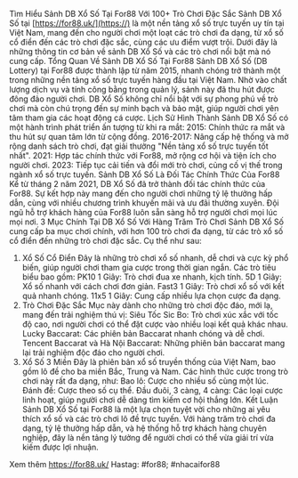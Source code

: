Tìm Hiểu Sảnh DB Xổ Số Tại For88 Với 100+ Trò Chơi Đặc Sắc
Sảnh DB Xổ Số tại [https://for88.uk/](https://) là một nền tảng xổ số trực tuyến uy tín tại Việt Nam, mang đến cho người chơi một loạt các trò chơi đa dạng, từ xổ số cổ điển đến các trò chơi đặc sắc, cùng các ưu điểm vượt trội. Dưới đây là những thông tin cơ bản về sảnh DB Xổ Số và các trò chơi nổi bật mà nó cung cấp.
Tổng Quan Về Sảnh DB Xổ Số Tại For88
Sảnh DB Xổ Số (DB Lottery) tại For88 được thành lập từ năm 2015, nhanh chóng trở thành một trong những nền tảng xổ số trực tuyến hàng đầu tại Việt Nam. Nhờ vào chất lượng dịch vụ và tính công bằng trong quản lý, sảnh này đã thu hút được đông đảo người chơi. DB Xổ Số không chỉ nổi bật với sự phong phú về trò chơi mà còn chú trọng đến sự minh bạch và bảo mật, giúp người chơi yên tâm tham gia các hoạt động cá cược.
Lịch Sử Hình Thành
Sảnh DB Xổ Số có một hành trình phát triển ấn tượng từ khi ra mắt:
2015: Chính thức ra mắt và thu hút sự quan tâm lớn từ cộng đồng.
2016-2017: Nâng cấp hệ thống và mở rộng danh sách trò chơi, đạt giải thưởng "Nền tảng xổ số trực tuyến tốt nhất".
2021: Hợp tác chính thức với For88, mở rộng cơ hội và tiện ích cho người chơi.
2023: Tiếp tục cải tiến và đổi mới trò chơi, củng cố vị thế trong ngành xổ số trực tuyến.
Sảnh DB Xổ Số Là Đối Tác Chính Thức Của For88
Kể từ tháng 2 năm 2021, DB Xổ Số đã trở thành đối tác chính thức của For88. Sự kết hợp này mang đến cho người chơi những tỷ lệ thưởng hấp dẫn, cùng với nhiều chương trình khuyến mãi và ưu đãi thường xuyên. Đội ngũ hỗ trợ khách hàng của For88 luôn sẵn sàng hỗ trợ người chơi mọi lúc mọi nơi.
3 Mục Chính Tại DB Xổ Số Với Hàng Trăm Trò Chơi
Sảnh DB Xổ Số cung cấp ba mục chơi chính, với hơn 100 trò chơi đa dạng, từ các trò xổ số cổ điển đến những trò chơi đặc sắc. Cụ thể như sau:
1. Xổ Số Cổ Điển
Đây là những trò chơi xổ số nhanh, dễ chơi và cực kỳ phổ biến, giúp người chơi tham gia cược trong thời gian ngắn. Các trò tiêu biểu bao gồm:
PK10 1 Giây: Trò chơi đua xe nhanh, kịch tính.
5D 1 Giây: Xổ số nhanh với cách chơi đơn giản.
Fast3 1 Giây: Trò chơi xổ số với kết quả nhanh chóng.
11x5 1 Giây: Cung cấp nhiều lựa chọn cược đa dạng.
2. Trò Chơi Đặc Sắc
Mục này dành cho những trò chơi độc đáo, mới lạ, mang đến trải nghiệm thú vị:
Siêu Tốc Sic Bo: Trò chơi xúc xắc với tốc độ cao, nơi người chơi có thể đặt cược vào nhiều loại kết quả khác nhau.
Lucky Baccarat: Các phiên bản Baccarat nhanh chóng và dễ chơi.
Tencent Baccarat và Hà Nội Baccarat: Những phiên bản baccarat mang lại trải nghiệm độc đáo cho người chơi.
3. Xổ Số 3 Miền
Đây là phiên bản xổ số truyền thống của Việt Nam, bao gồm lô đề cho ba miền Bắc, Trung và Nam. Các hình thức cược trong trò chơi này rất đa dạng, như:
Bao lô: Cược cho nhiều số cùng một lúc.
Đánh đề: Cược theo số cụ thể.
Đầu đuôi, 3 càng, 4 càng: Các loại cược linh hoạt, giúp người chơi dễ dàng tìm kiếm cơ hội thắng lớn.
Kết Luận
Sảnh DB Xổ Số tại For88 là một lựa chọn tuyệt vời cho những ai yêu thích xổ số và các trò chơi lô đề trực tuyến. Với hàng trăm trò chơi đa dạng, tỷ lệ thưởng hấp dẫn, và hệ thống hỗ trợ khách hàng chuyên nghiệp, đây là nền tảng lý tưởng để người chơi có thể vừa giải trí vừa kiếm được lợi nhuận.


Xem thêm https://for88.uk/
Hastag: #for88; #nhacaifor88
